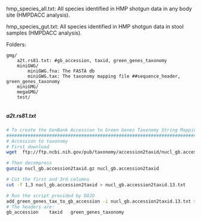 hmp_species_all.txt:
All species identified in HMP shotgun data in any body site (HMPDACC analysis).

hmp_species_gut.txt:
All species identified in HMP shotgun data in stool samples (HMPDACC analysis).

Folders:
```
gmg/
    a2t.rs81.txt: #gb_accession, taxid, green_genes_taxonomy
    miniGWG/
        miniGWG.fna: The FASTA db
        miniGWG.tax: The taxonomy mapping file ##sequence_header, green_genes_taxonomy
    miniGMG/
    megaGMG/
    test/
        
```

##### a2t.rs81.txt
```bash
# To create the GenBank Accession to Green Genes Taxonomy String Mapping File
##########################################################################################
# Accession to taxonomy
# First download
wget  ftp://ftp.ncbi.nih.gov/pub/taxonomy/accession2taxid/nucl_gb.accession2taxid.gz

# Then decompress
gunzip nucl_gb.accession2taxid.gz nucl_gb.accession2taxid

# Cut the first and 3rd columns
cut -f 1,3 nucl_gb.accession2taxid > nucl_gb.accession2taxid.13.txt

# Run the script provided by DOJO
add_green_genes_tax_to_gb_accession -i nucl_gb.accession2taxid.13.txt > ./gb2taxid.txt
# The headers are:
gb_accession    taxid   green_genes_taxonomy
```
